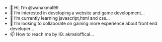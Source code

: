 - 👋 Hi, I’m @wanakmal99
- 👀 I’m interested in developing a website and game development...
- 🌱 I’m currently learning javascript,html and css...
- 💞️ I’m looking to collaborate on gaining more experience about front end developer...
- 📫 How to reach me by IG: akmaloffical...

<!---
wanakmal99/wanakmal99 is a ✨ special ✨ repository because its `README.md` (this file) appears on your GitHub profile.
You can click the Preview link to take a look at your changes.
--->
